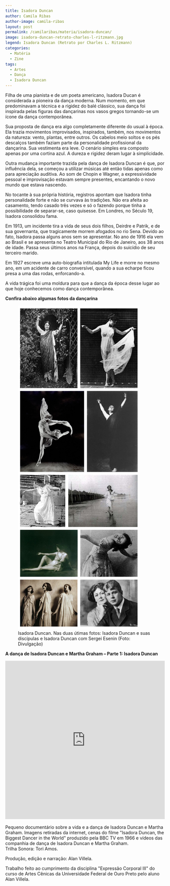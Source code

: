 ```yaml
---
title: Isadora Duncan
author: Camila Ribas
author-image: camila-ribas
layout: post
permalink: /camilaribas/materia/isadora-duncan/
image: isadora-duncan-retrato-charles-l-ritzmann.jpg
legend: Isadora Duncan (Retrato por Charles L. Ritzmann)
categories:
  - Matéria
  - Zine
tags:
  - Artes
  - Dança
  - Isadora Duncan
---
```


Filha de uma pianista e de um poeta americano, Isadora Ducan é considerada a pioneira da dança moderna. Num momento, em que predominavam a técnica e a rigidez do balé clássico, sua dança foi inspirada pelas figuras das dançarinas nos vasos gregos tornando-se um ícone da dança contemporânea.

Sua proposta de dança era algo completamente diferente do usual à época. Ela trazia movimentos improvisados, inspirados, também, nos movimentos da natureza: vento, plantas, entre outros. Os cabelos meio soltos e os pés descalços também faziam parte da personalidade profissional da dançarina. Sua vestimenta era leve. O cenário simples era composto apenas por uma cortina azul. A dureza e rigidez deram lugar à simplicidade.

Outra mudança importante trazida pela dança de Isadora Duncan é que, por influência dela, se começou a utilizar músicas até então tidas apenas como para apreciação auditiva. Ao som de Chopin e Wagner, a expressividade pessoal e improvisação estavam sempre presentes, encantando o novo mundo que estava nascendo.

No tocante à sua própria história, registros apontam que Isadora tinha personalidade forte e não se curvava às tradições. Não era afeita ao casamento, tendo casado três vezes e só o fazendo porque tinha a possibilidade de separar-se, caso quisesse. Em Londres, no Século 19, Isadora consolidou fama.

Em 1913, um incidente tira a vida de seus dois filhos, Deirdre e Patrik, e de sua governanta, que tragicamente morrem afogados no rio Sena. Devido ao fato, Isadora passa alguns anos sem se apresentar. No ano de 1916 ela vem ao Brasil e se apresenta no Teatro Municipal do Rio de Janeiro, aos 38 anos de idade. Passa seus últimos anos na França, depois do suicídio de seu terceiro marido.

Em 1927 escreve uma auto-biografia intitulada My Life e morre no mesmo ano, em um acidente de carro conversível, quando a sua echarpe ficou presa a uma das rodas, enforcando-a.

A vida trágica foi uma moldura para que a dança da época desse lugar ao que hoje conhecemos como dança contemporânea.

**Confira abaixo algumas fotos da dançarina**

<figure>
<img src="https://raw.githubusercontent.com/revistazena/img/master/isadora-duncan.jpg" alt="Isadora Duncan. Nas duas útimas fotos: Isadora Duncan e suas discípulas e Isadora Duncan com Sergei Esenin (Foto: Divulgação)" title="Isadora Duncan. Nas duas útimas fotos: Isadora Duncan e suas discípulas e Isadora Duncan com Sergei Esenin (Foto: Divulgação)" />
<figcaption class="legenda">Isadora Duncan. Nas duas útimas fotos: Isadora Duncan e suas discípulas e Isadora Duncan com Sergei Esenin (Foto: Divulgação)</figcaption>
</figure>

**A dança de Isadora Duncan e Martha Graham – Parte 1: Isadora Duncan**  

<iframe width="100%" height="500px" src="https://www.youtube.com/embed/xXq0Z4ZZIgw" frameborder="0" allowfullscreen></iframe>

Pequeno documentário sobre a vida e a dança de Isadora Duncan e Martha Graham. Imagens retiradas da internet, cenas do filme "Isadora Duncan, the Biggest Dancer in the World" produzido pela BBC TV em 1966 e vídeos das companhia de dança de Isadora Duncan e Martha Graham.  
Trilha Sonora: Tori Amos.

Produção, edição e narração: Alan Villela.  

Trabalho feito ao cumprimento da disciplina "Expressão Corporal III" do curso de Artes Cênicas da Universidade Federal de Ouro Preto pelo aluno Alan Villela.